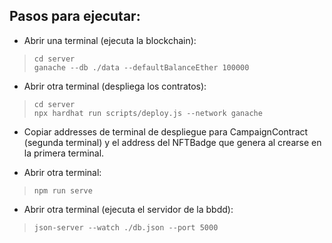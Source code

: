 ## Pasos para ejecutar:

 - Abrir una terminal (ejecuta la blockchain):

>     cd server 
>     ganache --db ./data --defaultBalanceEther 100000

 - Abrir otra terminal (despliega los contratos):

>     cd server 
>     npx hardhat run scripts/deploy.js --network ganache

 - Copiar addresses de terminal de despliegue para CampaignContract
   (segunda terminal) y el address del NFTBadge que genera al crearse en
   la primera terminal.

 - Abrir otra terminal:

>     npm run serve

 - Abrir otra terminal (ejecuta el servidor de la bbdd):

>     json-server --watch ./db.json --port 5000



